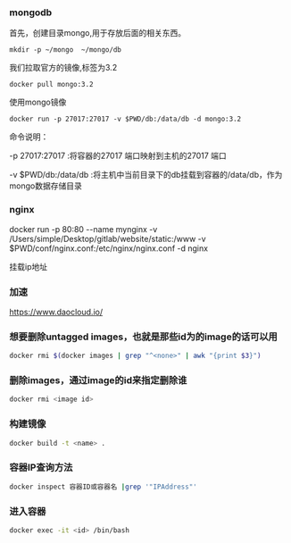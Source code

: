 ### mongodb
首先，创建目录mongo,用于存放后面的相关东西。

    mkdir -p ~/mongo  ~/mongo/db
我们拉取官方的镜像,标签为3.2

    docker pull mongo:3.2
使用mongo镜像

    docker run -p 27017:27017 -v $PWD/db:/data/db -d mongo:3.2
命令说明：

-p 27017:27017 :将容器的27017 端口映射到主机的27017 端口

-v $PWD/db:/data/db :将主机中当前目录下的db挂载到容器的/data/db，作为mongo数据存储目录
### nginx 
docker run -p 80:80 --name mynginx -v /Users/simple/Desktop/gitlab/website/static:/www -v $PWD/conf/nginx.conf:/etc/nginx/nginx.conf -d nginx 

挂载ip地址

### 加速
https://www.daocloud.io/

### 想要删除untagged images，也就是那些id为<None>的image的话可以用
```bash
docker rmi $(docker images | grep "^<none>" | awk "{print $3}")
```
### 删除images，通过image的id来指定删除谁
```bash
docker rmi <image id>
```
### 构建镜像
```bash 
docker build -t <name> .
```
### 容器IP查询方法
```bash
docker inspect 容器ID或容器名 |grep '"IPAddress"'
```
### 进入容器
```bash
docker exec -it <id> /bin/bash
```